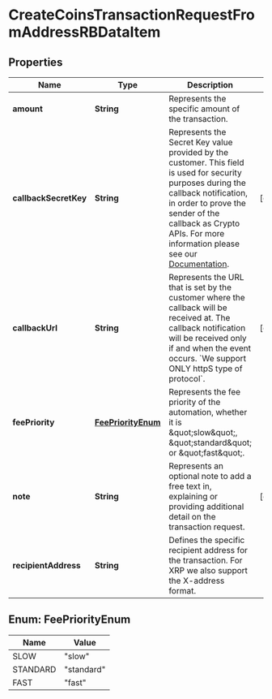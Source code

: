 

# CreateCoinsTransactionRequestFromAddressRBDataItem


## Properties

| Name | Type | Description | Notes |
|------------ | ------------- | ------------- | -------------|
|**amount** | **String** | Represents the specific amount of the transaction. |  |
|**callbackSecretKey** | **String** | Represents the Secret Key value provided by the customer. This field is used for security purposes during the callback notification, in order to prove the sender of the callback as Crypto APIs. For more information please see our [Documentation](https://developers.cryptoapis.io/technical-documentation/general-information/callbacks#callback-security). |  [optional] |
|**callbackUrl** | **String** | Represents the URL that is set by the customer where the callback will be received at. The callback notification will be received only if and when the event occurs. &#x60;We support ONLY httpS type of protocol&#x60;. |  [optional] |
|**feePriority** | [**FeePriorityEnum**](#FeePriorityEnum) | Represents the fee priority of the automation, whether it is \&quot;slow\&quot;, \&quot;standard\&quot; or \&quot;fast\&quot;. |  |
|**note** | **String** | Represents an optional note to add a free text in, explaining or providing additional detail on the transaction request. |  [optional] |
|**recipientAddress** | **String** | Defines the specific recipient address for the transaction. For XRP we also support the X-address format. |  |



## Enum: FeePriorityEnum

| Name | Value |
|---- | -----|
| SLOW | &quot;slow&quot; |
| STANDARD | &quot;standard&quot; |
| FAST | &quot;fast&quot; |



